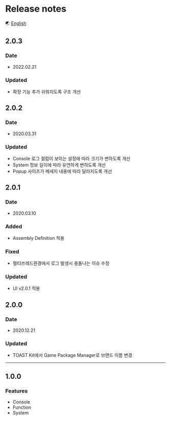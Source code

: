 # Release notes

🌏 [English](ReleaseNotes.en.md)

## 2.0.3

### Date

* 2022.02.21

### Updated
* 확장 기능 추가 쉬워지도록 구조 개선

## 2.0.2

### Date

* 2020.03.31

### Updated
* Console 로그 컬럼이 보이는 설정에 따라 크기가 변하도록 개선
* System 정보 길이에 따라 유연하게 변하도록 개선
* Popup 사이즈가 메세지 내용에 따라 달라지도록 개선

## 2.0.1

### Date

* 2020.03.10

### Added

* Assembly Definition 적용

### Fixed

* 멀티쓰레드환경에서 로그 발생시 충돌나는 이슈 수정

### Updated
* UI v2.0.1 적용

## 2.0.0

### Date

* 2020.12.21

### Updated

* TOAST Kit에서 Game Package Manager로 브랜드 이름 변경

---

## 1.0.0

### Features

* Console
* Function
* System
